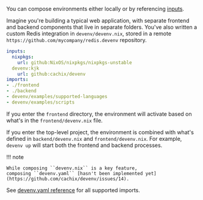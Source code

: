 You can compose environments either locally or by referencing [inputs](inputs.md).

Imagine you're building a typical web application, with separate frontend and backend components
that live in separate folders.
You've also written a custom Redis integration in ``devenv/devenv.nix``,
stored in a remote ``https://github.com/mycompany/redis.devenv`` repository.

```yaml title="devenv.yaml"
inputs:
  nixpkgs:
    url: github:NixOS/nixpkgs/nixpkgs-unstable
  devenv:kjk
    url: github:cachix/devenv
imports:
- ./frontend
- ./backend
- devenv/examples/supported-languages
- devenv/examples/scripts
```

If you enter the ``frontend`` directory, the environment will activate based on what's in the ``frontend/devenv.nix`` file.

If you enter the top-level project, the environment is combined with what's defined in ``backend/devenv.nix`` and ``frontend/devenv.nix``.
For example, ``devenv up`` will start both the frontend and backend processes.

!!! note

    While composing ``devenv.nix`` is a key feature, 
    composing ``devenv.yaml`` [hasn't been implemented yet](https://github.com/cachix/devenv/issues/14).

See [devenv.yaml reference](reference/yaml-options.md#inputs) for all supported imports.
